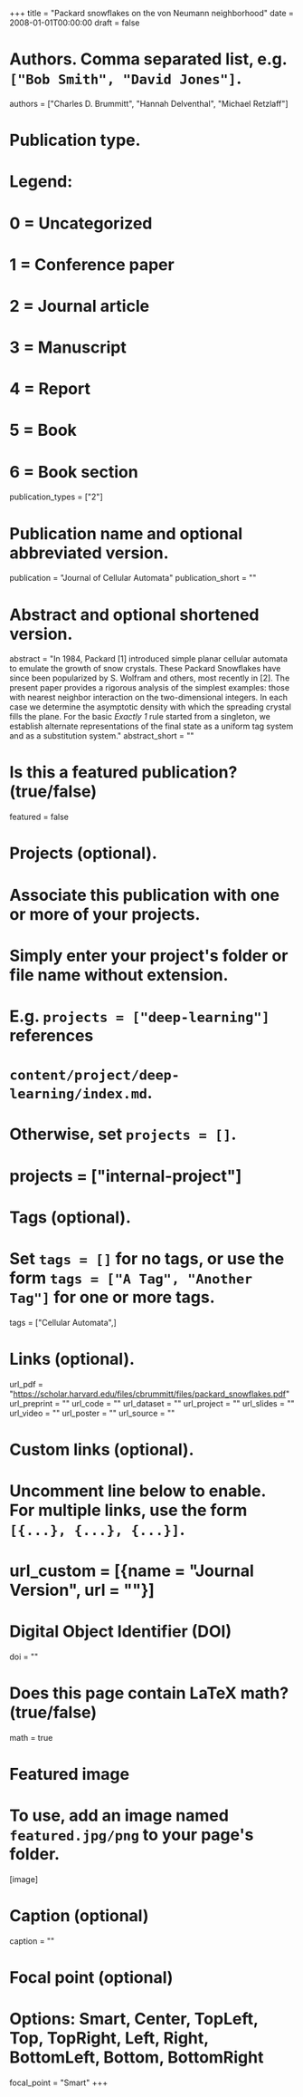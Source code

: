 +++
title = "Packard snowflakes on the von Neumann neighborhood"
date = 2008-01-01T00:00:00
draft = false

# Authors. Comma separated list, e.g. `["Bob Smith", "David Jones"]`.
authors = ["Charles D. Brummitt", "Hannah Delventhal", "Michael Retzlaff"]



# Publication type.
# Legend:
# 0 = Uncategorized
# 1 = Conference paper
# 2 = Journal article
# 3 = Manuscript
# 4 = Report
# 5 = Book
# 6 = Book section
publication_types = ["2"]

# Publication name and optional abbreviated version.
publication = "Journal of Cellular Automata"
publication_short = ""

# Abstract and optional shortened version.
abstract = "In 1984, Packard [1] introduced simple planar cellular automata to emulate the growth of snow crystals. These Packard Snowflakes have since been popularized by S. Wolfram and others, most recently in [2]. The present paper provides a rigorous analysis of the simplest examples: those with nearest neighbor interaction on the two-dimensional integers. In each case we determine the asymptotic density with which the spreading crystal fills the plane. For the basic _Exactly 1_ rule started from a singleton, we establish alternate representations of the final state as a uniform tag system and as a substitution system."
abstract_short = ""

# Is this a featured publication? (true/false)
featured = false

# Projects (optional).
#   Associate this publication with one or more of your projects.
#   Simply enter your project's folder or file name without extension.
#   E.g. `projects = ["deep-learning"]` references 
#   `content/project/deep-learning/index.md`.
#   Otherwise, set `projects = []`.
# projects = ["internal-project"]

# Tags (optional).
#   Set `tags = []` for no tags, or use the form `tags = ["A Tag", "Another Tag"]` for one or more tags.
tags = ["Cellular Automata",]

# Links (optional).
url_pdf = "https://scholar.harvard.edu/files/cbrummitt/files/packard_snowflakes.pdf"
url_preprint = ""
url_code = ""
url_dataset = ""
url_project = ""
url_slides = ""
url_video = ""
url_poster = ""
url_source = ""

# Custom links (optional).
#   Uncomment line below to enable. For multiple links, use the form `[{...}, {...}, {...}]`.
# url_custom = [{name = "Journal Version", url = ""}]

# Digital Object Identifier (DOI)
doi = ""

# Does this page contain LaTeX math? (true/false)
math = true

# Featured image
# To use, add an image named `featured.jpg/png` to your page's folder. 
[image]
  # Caption (optional)
  caption = ""

  # Focal point (optional)
  # Options: Smart, Center, TopLeft, Top, TopRight, Left, Right, BottomLeft, Bottom, BottomRight
  focal_point = "Smart"
+++


